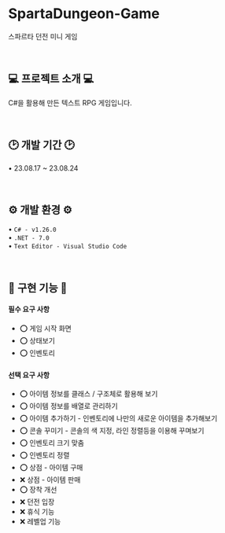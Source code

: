 # SpartaDungeon-Game

스파르타 던전 미니 게임

<br>

## 💻 프로젝트 소개 💻

C#을 활용해 만든 텍스트 RPG 게임입니다.

<br>

## 🕑 개발 기간 🕑

• 23.08.17 ~ 23.08.24

<br>

## ⚙️ 개발 환경 ⚙️

• `C# - v1.26.0`
<br>
• `.NET - 7.0`
<br>
• `Text Editor - Visual Studio Code`

<br>

## 🔫 구현 기능 🔫

#### 필수 요구 사항

- ⭕️ 게임 시작 화면
- ⭕️ 상태보기
- ⭕️ 인벤토리

#### 선택 요구 사항

- ⭕️ 아이템 정보를 클래스 / 구조체로 활용해 보기
- ⭕️ 아이템 정보를 배열로 관리하기
- ⭕️ 아이템 추가하기 - 인벤토리에 나만의 새로운 아이템을 추가해보기
- ⭕️ 콘솔 꾸미기 - 콘솔의 색 지정, 라인 정렬등을 이용해 꾸며보기
- ⭕️ 인벤토리 크기 맞춤
- ⭕️ 인벤토리 정렬
- ⭕️ 상점 - 아이템 구매
- ❌ 상점 - 아이템 판매
- ⭕️ 장착 개선
- ❌ 던전 입장
- ❌ 휴식 기능
- ❌ 레벨업 기능
